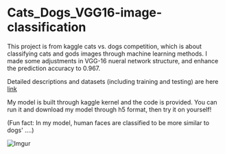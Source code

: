 # Cats_Dogs_VGG16-image-classification

This project is from kaggle cats vs. dogs competition, which is about classifying cats and gods images through machine learning methods. I made some adjustments in VGG-16 nueral network structure, and enhance the prediction accuracy to 0.967.

Detailed descriptions and datasets (including training and testing) are here [link](https://www.kaggle.com/c/dogs-vs-cats/data)

My model is built through kaggle kernel and the code is provided. You can run it and download my model through h5 format, then try it on yourself!

(Fun fact: In my model, human faces are classified to be more similar to dogs' ....)

![Imgur](https://i.imgur.com/WFZdmpU.jpg)


